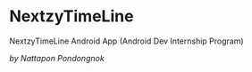 # NextzyTimeLine
NextzyTimeLine Android App (Android Dev Internship Program)

*by Nattapon Pondongnok*
